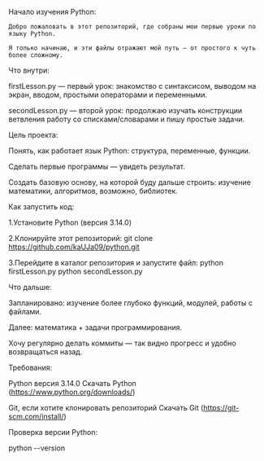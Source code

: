 Начало изучения Python:

    Добро пожаловать в этот репозиторий, где собраны мои первые уроки по языку Python.
  
    Я только начинаю, и эти файлы отражают мой путь — от простого к чуть более сложному.
  

Что внутри:

  firstLesson.py — первый урок: знакомство с синтаксисом, выводом на экран, вводом, простыми операторами и переменными.
  
  secondLesson.py — второй урок: продолжаю изучать конструкции ветвления работу со списками/словарами и пишу простые задачи.
  

Цель проекта:

  Понять, как работает язык Python: структура, переменные, функции.
  
  Сделать первые программы — увидеть результат.
  
  Создать базовую основу, на которой буду дальше строить: изучение математики, алгоритмов, возможно, библиотек.
  

Как запустить код:

  1.Установите Python (версия 3.14.0)

  2.Клонируйте этот репозиторий:
    git clone https://github.com/kaUJa09/python.git

  3.Перейдите в каталог репозитория и запустите файл:
    python firstLesson.py
    python secondLesson.py

Что дальше:

  Запланировано: изучение более глубоко функций, модулей, работы с файлами.
  
  Далее: математика + задачи программирования.
  
  Хочу регулярно делать коммиты — так видно прогресс и удобно возвращаться назад.
  

Требования:

  Python версия 3.14.0
    Скачать Python (https://www.python.org/downloads/)

  Git, если хотите клонировать репозиторий
    Скачать Git (https://git-scm.com/install/)

Проверка версии Python:

  python --version
